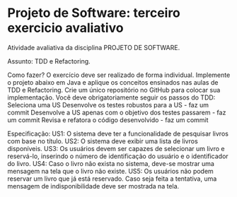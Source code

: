 # Projeto de Software: terceiro exercicio avaliativo
Atividade avaliativa da disciplina PROJETO DE SOFTWARE.

Assunto: TDD e Refactoring.

Como fazer?
O exercício deve ser realizado de forma individual.
Implemente o projeto abaixo em Java e aplique os conceitos ensinados nas aulas de TDD e Refactoring.
Crie um único repositório no GitHub para colocar sua implementação.
Você deve obrigatoriamente seguir os passos do TDD:
Seleciona uma US
Desenvolve os testes robustos para a US - faz um commit
Desenvolve a US apenas com o objetivo dos testes passarem - faz um commit
Revisa e refatora o código desenvolvido - faz um commit

Especificação:
US1: O sistema deve ter a funcionalidade de pesquisar livros com base no título.
US2: O sistema deve exibir uma lista de livros disponíveis.
US3: Os usuários devem ser capazes de selecionar um livro e reservá-lo, inserindo o número de identificação do usuário e o identificador do livro.
US4: Caso o livro não exista no sistema, deve-se mostrar uma mensagem na tela que o livro não existe.
US5: Os usuários não podem reservar um livro que já está reservado. Caso seja feita a tentativa, uma mensagem de indisponibilidade deve ser mostrada na tela.


